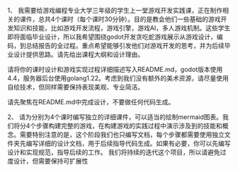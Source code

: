 
1、
我需要给游戏编程专业大学三年级的学生上一堂游戏开发实践课，正在制作相关的课件，总共4个课时（每个课时30分钟）。目的是教会他们一些基础的游戏开发知识和技能，比如游戏开发流程，游戏引擎，游戏AI，多人游戏机制。这些学生即将面临毕业设计，所以我希望围绕godot开发贪吃蛇游戏展示从游戏设计，编码，到总结报告的全过程。重点希望能够引发他们对游戏开发的思考，并为后续毕业设计提供思路。请先给出课程大纲和设计理由。

请将你的课时设计和游戏实现过程详细描述写入README.md，godot版本使用4.4，服务器后台使用golang1.22。考虑到我们没有额外的美术资源，请尽量使用自绘技术，但同样需要保持表现美观、专业简洁。

请先聚焦在README.md中完成设计，不要做任何代码生成。


2、
请为分别为4个课时编写独立的详细课件，可以适当的绘制mermaid图表。我们将分4个步骤构建完整的游戏，在构建游戏的实践过程中演示涉及到的技能和概念。需要特别注意的是，这个阶段我们也只编写文档，每个步骤都需要使用独立文件夹先编写详细的设计文档，用于后续指导代码生成。如果有必要，你可以先编写设计和实现规范，指导后续的工作。
我们将持续的迭代这个项目，所以请避免过度设计，但需要保持可扩展性

